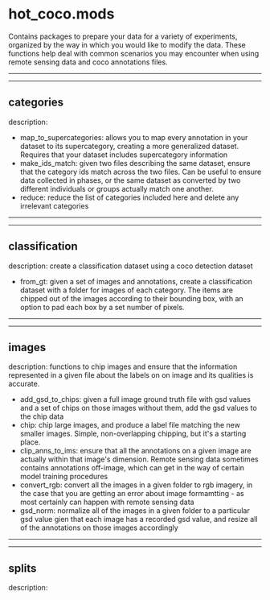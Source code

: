 # hot_coco.mods
Contains packages to prepare your data for a variety of experiments, organized by the way in which you would like to modify the data. These functions help deal with common scenarios you may encounter when using remote sensing data and coco annotations files.

---
---

## categories
description: 
- map_to_supercategories: allows you to map every annotation in your dataset to its supercategory, creating a more generalized dataset. Requires that your dataset includes supercategory information
- make_ids_match: given two files describing the same dataset, ensure that the category ids match across the two files. Can be useful to ensure data collected in phases, or the same dataset as converted by two different individuals or groups actually match one another.
- reduce: reduce the list of categories included here and delete any irrelevant categories


---
---

## classification
description: create a classification dataset using a coco detection dataset
- from_gt: given a set of images and annotations, create a classification dataset with a folder for images of each category. The items are chipped out of the images according to their bounding box, with an option to pad each box by a set number of pixels.

---
---

## images
description: functions to chip images and ensure that the information represented in a given file about the labels on on image and its qualities is accurate. 
- add_gsd_to_chips: given a full image ground truth file with gsd values and a set of chips on those images without them, add the gsd values to the chip data
- chip: chip large images, and produce a label file matching the new smaller images. Simple, non-overlapping chipping, but it's a starting place.
- clip_anns_to_ims: ensure that all the annotations on a given image are actually within that image's dimension. Remote sensing data sometimes contains annotations off-image, which can get in the way of certain model training procedures
- convert_rgb: convert all the images in a given folder to rgb imagery, in the case that you are getting an error about image formamtting - as most certainly can happen with remote sensing data
- gsd_norm: normalize all of the images in a given folder to a particular gsd value gien that each image has a recorded gsd value, and resize all of the annotations on those images accordingly


---
---

## splits
description:




